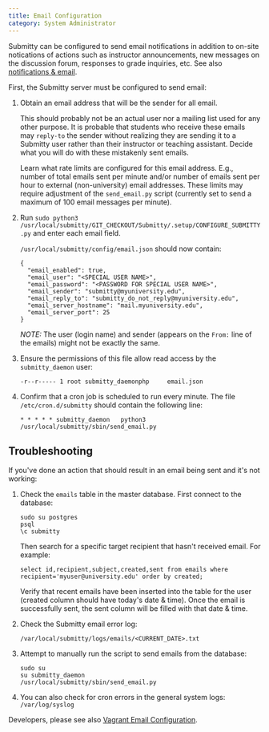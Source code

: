```yaml
---
title: Email Configuration
category: System Administrator
---
```



Submitty can be configured to send email notifications in addition to
on-site notications of actions such as instructor announcements, new
messages on the discussion forum, responses to grade inquiries,
etc.  See also [notifications & email](/student/notifications).

First, the Submitty server must be configured to send email:


1. Obtain an email address that will be the sender for all email.

   This should probably not be an actual user nor a mailing list used
   for any other purpose.  It is probable that students who receive
   these emails may `reply-to` the sender without realizing they are
   sending it to a Submitty user rather than their instructor or
   teaching assistant.  Decide what you will do with these mistakenly
   sent emails.

   Learn what rate limits are configured for this email address.
   E.g., number of total emails sent per minute and/or number of
   emails sent per hour to external (non-university) email addresses.
   These limits may require adjustment of the `send_email.py` script
   (currently set to send a maximum of 100 email messages per minute).   


2. Run `sudo python3 /usr/local/submitty/GIT_CHECKOUT/Submitty/.setup/CONFIGURE_SUBMITTY.py` and enter each email field.

   `/usr/local/submitty/config/email.json` should now contain:

    ```
    {
      "email_enabled": true,
      "email_user": "<SPECIAL USER NAME>",
      "email_password": "<PASSWORD FOR SPECIAL USER NAME>",
      "email_sender": "submitty@myuniversity.edu",
      "email_reply_to": "submitty_do_not_reply@myuniversity.edu",
      "email_server_hostname": "mail.myuniversity.edu",
      "email_server_port": 25
    }
    ```

    *NOTE:*  The user (login name) and sender (appears on the
    `From:` line of the emails) might not be exactly the same.


3. Ensure the permissions of this file allow read access by the
`submitty_daemon` user:

    ```
    -r--r----- 1 root submitty_daemonphp     email.json
    ```

4. Confirm that a cron job is scheduled to run every minute.  The file
`/etc/cron.d/submitty` should contain the following line:

    ```
    * * * * * submitty_daemon   python3 /usr/local/submitty/sbin/send_email.py
    ```



## Troubleshooting


If you've done an action that should result in an email being sent and
it's not working:


1. Check the `emails` table in the master database.  First connect to the database:

   ```
   sudo su postgres
   psql
   \c submitty
   ```

   Then search for a specific target recipient that hasn't received email.  For example:

   ```
   select id,recipient,subject,created,sent from emails where recipient='myuser@university.edu' order by created;
   ```

   Verify that recent emails have been inserted into the table for the
   user (created column should have today's date & time).  Once the email
   is successfully sent, the sent column will be filled with that date
   & time.


2. Check the Submitty email error log:
   
   ```
   /var/local/submitty/logs/emails/<CURRENT_DATE>.txt
   ```


3. Attempt to manually run the script to send emails from the database:

   ```
   sudo su
   su submitty_daemon
   /usr/local/submitty/sbin/send_email.py
   ```


4. You can also check for cron errors in the general system logs:  `/var/log/syslog`



Developers, please see also [Vagrant Email Configuration](/developer/development_instructions/vagrant_email_configuration).

